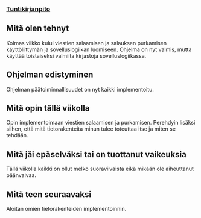 ### [Tuntikirjanpito](https://github.com/asianomainen/RSA-Encrypt-Decrypt-KeyGen-tiralabra/blob/main/dokumentaatio/tuntikirjanpito.md)

## Mitä olen tehnyt
Kolmas viikko kului viestien salaamisen ja salauksen purkamisen käyttöliittymän ja sovelluslogiikan luomiseen. Ohjelma on nyt valmis, mutta käyttää toistaiseksi valmiita kirjastoja sovelluslogiikassa. 

## Ohjelman edistyminen
Ohjelman päätoiminnallisuudet on nyt kaikki implementoitu.

## Mitä opin tällä viikolla
Opin implementoimaan viestien salaamisen ja purkamisen. Perehdyin lisäksi siihen, että mitä tietorakenteita minun tulee toteuttaa itse ja miten se tehdään.

## Mitä jäi epäselväksi tai on tuottanut vaikeuksia
Tällä viikolla kaikki on ollut melko suoraviivaista eikä mikään ole aiheuttanut päänvaivaa.

## Mitä teen seuraavaksi
Aloitan omien tietorakenteiden implementoinnin.
